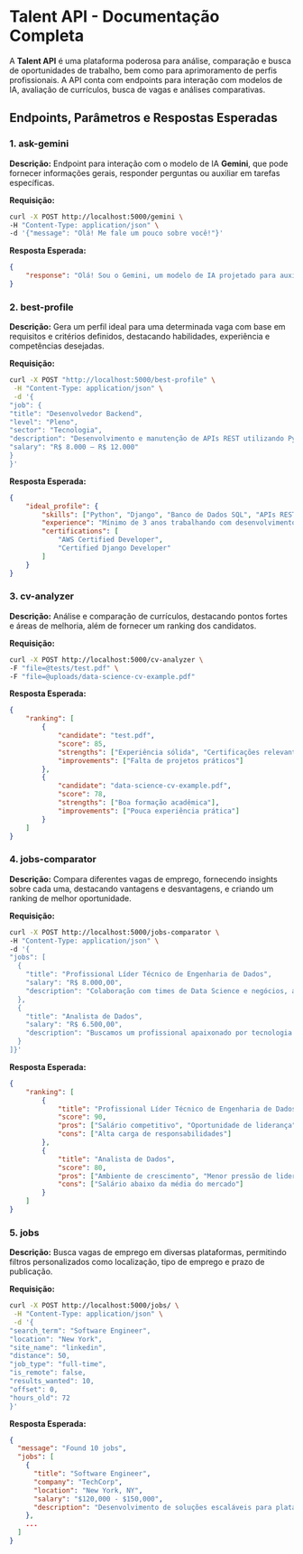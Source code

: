 # Talent API - Documentação Completa

A **Talent API** é uma plataforma poderosa para análise, comparação e busca de oportunidades de trabalho, bem como para aprimoramento de perfis profissionais. A API conta com endpoints para interação com modelos de IA, avaliação de currículos, busca de vagas e análises comparativas.

## Endpoints, Parâmetros e Respostas Esperadas

### 1. **ask-gemini**

**Descrição:**
Endpoint para interação com o modelo de IA **Gemini**, que pode fornecer informações gerais, responder perguntas ou auxiliar em tarefas específicas.

**Requisição:**

```bash
curl -X POST http://localhost:5000/gemini \
-H "Content-Type: application/json" \
-d '{"message": "Olá! Me fale um pouco sobre você!"}'
```

**Resposta Esperada:**

```json
{
    "response": "Olá! Sou o Gemini, um modelo de IA projetado para auxiliar em diversas tarefas..."
}
```

### 2. **best-profile**

**Descrição:**
Gera um perfil ideal para uma determinada vaga com base em requisitos e critérios definidos, destacando habilidades, experiência e competências desejadas.

**Requisição:**

```bash
curl -X POST "http://localhost:5000/best-profile" \
 -H "Content-Type: application/json" \
 -d '{
"job": {
"title": "Desenvolvedor Backend",
"level": "Pleno",
"sector": "Tecnologia",
"description": "Desenvolvimento e manutenção de APIs REST utilizando Python e Django.",
"salary": "R$ 8.000 – R$ 12.000"
}
}'
```

**Resposta Esperada:**

```json
{
    "ideal_profile": {
        "skills": ["Python", "Django", "Banco de Dados SQL", "APIs REST"],
        "experience": "Mínimo de 3 anos trabalhando com desenvolvimento backend.",
        "certifications": [
            "AWS Certified Developer",
            "Certified Django Developer"
        ]
    }
}
```

### 3. **cv-analyzer**

**Descrição:**
Análise e comparação de currículos, destacando pontos fortes e áreas de melhoria, além de fornecer um ranking dos candidatos.

**Requisição:**

```bash
curl -X POST http://localhost:5000/cv-analyzer \
-F "file=@tests/test.pdf" \
-F "file=@uploads/data-science-cv-example.pdf"
```

**Resposta Esperada:**

```json
{
    "ranking": [
        {
            "candidate": "test.pdf",
            "score": 85,
            "strengths": ["Experiência sólida", "Certificações relevantes"],
            "improvements": ["Falta de projetos práticos"]
        },
        {
            "candidate": "data-science-cv-example.pdf",
            "score": 78,
            "strengths": ["Boa formação acadêmica"],
            "improvements": ["Pouca experiência prática"]
        }
    ]
}
```

### 4. **jobs-comparator**

**Descrição:**
Compara diferentes vagas de emprego, fornecendo insights sobre cada uma, destacando vantagens e desvantagens, e criando um ranking de melhor oportunidade.

**Requisição:**

```bash
curl -X POST http://localhost:5000/jobs-comparator \
-H "Content-Type: application/json" \
-d '{
"jobs": [
  {
    "title": "Profissional Líder Técnico de Engenharia de Dados",
    "salary": "R$ 8.000,00",
    "description": "Colaboração com times de Data Science e negócios, automação de processos..."
  },
  {
    "title": "Analista de Dados",
    "salary": "R$ 6.500,00",
    "description": "Buscamos um profissional apaixonado por tecnologia e transformação digital."
  }
]}'
```

**Resposta Esperada:**

```json
{
    "ranking": [
        {
            "title": "Profissional Líder Técnico de Engenharia de Dados",
            "score": 90,
            "pros": ["Salário competitivo", "Oportunidade de liderança"],
            "cons": ["Alta carga de responsabilidades"]
        },
        {
            "title": "Analista de Dados",
            "score": 80,
            "pros": ["Ambiente de crescimento", "Menor pressão de liderança"],
            "cons": ["Salário abaixo da média do mercado"]
        }
    ]
}
```

### 5. **jobs**

**Descrição:**
Busca vagas de emprego em diversas plataformas, permitindo filtros personalizados como localização, tipo de emprego e prazo de publicação.

**Requisição:**

```bash
curl -X POST http://localhost:5000/jobs/ \
 -H "Content-Type: application/json" \
 -d '{
"search_term": "Software Engineer",
"location": "New York",
"site_name": "linkedin",
"distance": 50,
"job_type": "full-time",
"is_remote": false,
"results_wanted": 10,
"offset": 0,
"hours_old": 72
}'
```

**Resposta Esperada:**

```json
{
  "message": "Found 10 jobs",
  "jobs": [
    {
      "title": "Software Engineer",
      "company": "TechCorp",
      "location": "New York, NY",
      "salary": "$120,000 - $150,000",
      "description": "Desenvolvimento de soluções escaláveis para plataforma cloud..."
    },
    ...
  ]
}
```
